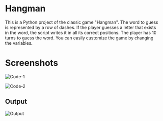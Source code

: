 # Hangman
This is a Python project of the classic game "Hangman". The word to guess is represented by a row of dashes. If the player guesses a letter that exists in the word, the script writes it in all its correct positions.  The player has 10 turns to guess the word. You can easily customize the game by changing the variables.


# Screenshots

![Code-1](https://user-images.githubusercontent.com/46643368/83323770-92c22f00-a27e-11ea-9414-cf559aa21153.png)


![Code-2](https://user-images.githubusercontent.com/46643368/83323782-a2417800-a27e-11ea-816e-943ec1cab928.png)

## Output

![Output](https://user-images.githubusercontent.com/46643368/83323788-abcae000-a27e-11ea-8af6-90051cbda0c1.png)
